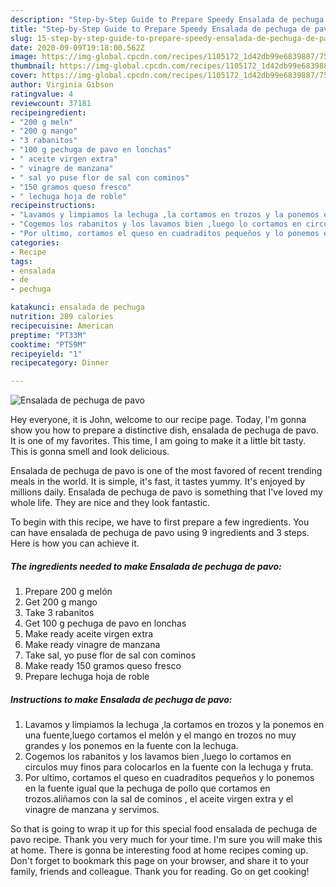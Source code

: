 ```yaml
---
description: "Step-by-Step Guide to Prepare Speedy Ensalada de pechuga de pavo"
title: "Step-by-Step Guide to Prepare Speedy Ensalada de pechuga de pavo"
slug: 15-step-by-step-guide-to-prepare-speedy-ensalada-de-pechuga-de-pavo
date: 2020-09-09T19:18:00.562Z
image: https://img-global.cpcdn.com/recipes/1105172_1d42db99e6839887/751x532cq70/ensalada-de-pechuga-de-pavo-foto-principal.jpg
thumbnail: https://img-global.cpcdn.com/recipes/1105172_1d42db99e6839887/751x532cq70/ensalada-de-pechuga-de-pavo-foto-principal.jpg
cover: https://img-global.cpcdn.com/recipes/1105172_1d42db99e6839887/751x532cq70/ensalada-de-pechuga-de-pavo-foto-principal.jpg
author: Virginia Gibson
ratingvalue: 4
reviewcount: 37181
recipeingredient:
- "200 g meln"
- "200 g mango"
- "3 rabanitos"
- "100 g pechuga de pavo en lonchas"
- " aceite virgen extra"
- " vinagre de manzana"
- " sal yo puse flor de sal con cominos"
- "150 gramos queso fresco"
- " lechuga hoja de roble"
recipeinstructions:
- "Lavamos y limpiamos la lechuga ,la cortamos en trozos y la ponemos en una fuente,luego cortamos el melón y el mango en trozos no muy grandes y los ponemos en la fuente con la lechuga."
- "Cogemos los rabanitos y los lavamos bien ,luego lo cortamos en circulos muy finos para colocarlos en la fuente con la lechuga y fruta."
- "Por ultimo, cortamos el queso en cuadraditos pequeños y lo ponemos en la fuente igual que la pechuga de pollo que cortamos en trozos.aliñamos con la sal de cominos , el aceite virgen extra y el vinagre de manzana y servimos."
categories:
- Recipe
tags:
- ensalada
- de
- pechuga

katakunci: ensalada de pechuga 
nutrition: 289 calories
recipecuisine: American
preptime: "PT33M"
cooktime: "PT59M"
recipeyield: "1"
recipecategory: Dinner

---
```



![Ensalada de pechuga de pavo](https://img-global.cpcdn.com/recipes/1105172_1d42db99e6839887/751x532cq70/ensalada-de-pechuga-de-pavo-foto-principal.jpg)

Hey everyone, it is John, welcome to our recipe page. Today, I'm gonna show you how to prepare a distinctive dish, ensalada de pechuga de pavo. It is one of my favorites. This time, I am going to make it a little bit tasty. This is gonna smell and look delicious.

Ensalada de pechuga de pavo is one of the most favored of recent trending meals in the world. It is simple, it's fast, it tastes yummy. It's enjoyed by millions daily. Ensalada de pechuga de pavo is something that I've loved my whole life. They are nice and they look fantastic.




To begin with this recipe, we have to first prepare a few ingredients. You can have ensalada de pechuga de pavo using 9 ingredients and 3 steps. Here is how you can achieve it.

<!--inarticleads1-->

##### The ingredients needed to make Ensalada de pechuga de pavo:

1. Prepare 200 g melón
1. Get 200 g mango
1. Take 3 rabanitos
1. Get 100 g pechuga de pavo en lonchas
1. Make ready  aceite virgen extra
1. Make ready  vinagre de manzana
1. Take  sal, yo puse flor de sal con cominos
1. Make ready 150 gramos queso fresco
1. Prepare  lechuga hoja de roble




<!--inarticleads2-->

##### Instructions to make Ensalada de pechuga de pavo:

1. Lavamos y limpiamos la lechuga ,la cortamos en trozos y la ponemos en una fuente,luego cortamos el melón y el mango en trozos no muy grandes y los ponemos en la fuente con la lechuga.
1. Cogemos los rabanitos y los lavamos bien ,luego lo cortamos en circulos muy finos para colocarlos en la fuente con la lechuga y fruta.
1. Por ultimo, cortamos el queso en cuadraditos pequeños y lo ponemos en la fuente igual que la pechuga de pollo que cortamos en trozos.aliñamos con la sal de cominos , el aceite virgen extra y el vinagre de manzana y servimos.




So that is going to wrap it up for this special food ensalada de pechuga de pavo recipe. Thank you very much for your time. I'm sure you will make this at home. There is gonna be interesting food at home recipes coming up. Don't forget to bookmark this page on your browser, and share it to your family, friends and colleague. Thank you for reading. Go on get cooking!
